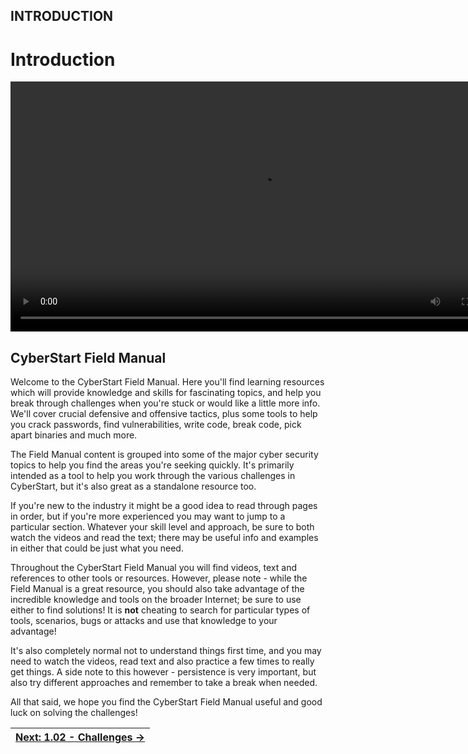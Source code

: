 ## INTRODUCTION

# Introduction

<div align="center">
  <video src="https://github.com/alphyos/Cyberstart-2023/assets/116646389/82f784f2-2125-476b-af8b-657253838630" width="800" />
</div>

## CyberStart Field Manual

Welcome to the CyberStart Field Manual. Here you'll find learning
resources which will provide knowledge and skills for fascinating
topics, and help you break through challenges when you're stuck or would
 like a little more info. We'll cover crucial defensive and offensive
tactics, plus some tools to help you crack passwords, find
vulnerabilities, write code, break code, pick apart binaries and much
more.

The Field Manual content is grouped into some of the major cyber
security topics to help you find the areas you're seeking quickly. It's
primarily intended as a tool to help you work through the various
challenges in CyberStart, but it's also great as a standalone resource
too.

If you're new to the industry it might be a good idea to read through
 pages in order, but if you're more experienced you may want to jump to a
 particular section. Whatever your skill level and approach, be sure to
both watch the videos and read the text; there may be useful info and
examples in either that could be just what you need.

Throughout the CyberStart Field Manual you will find videos, text and
 references to other tools or resources. However, please note - while
the Field Manual is a great resource, you should also take advantage of
the incredible knowledge and tools on the broader Internet; be sure to
use either to find solutions! It is **not** cheating to search for particular types of tools, scenarios, bugs or attacks and use that knowledge to your advantage!

It's also completely normal not to understand things first time, and
you may need to watch the videos, read text and also practice a few
times to really get things. A side note to this however - persistence is
 very important, but also try different approaches and remember to take a
 break when needed.

All that said, we hope you find the CyberStart Field Manual useful and good luck on solving the challenges!

<div align="center">

| [Next: 1.02 - Challenges →](Challenges1.2.md) |
|-|
